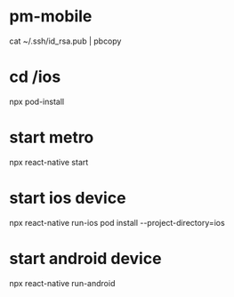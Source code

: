 # pm-mobile
cat ~/.ssh/id_rsa.pub | pbcopy

# cd /ios
npx pod-install   

# start metro
npx react-native start

# start ios device
npx react-native run-ios 
pod install --project-directory=ios

# start android device
npx react-native run-android 
